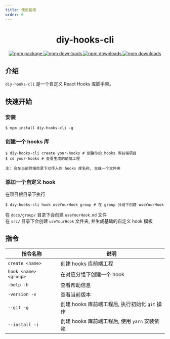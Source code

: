 ```yaml
---
title: 使用指南
order: 0
---
```


<div align="center">
<h1>diy-hooks-cli</h1>
   <a href="https://www.npmjs.com/package/diy-hooks-cli">
      <img src="https://img.shields.io/npm/v/diy-hooks-cli.svg" alt="npm package" />
   </a>
   <a href="https://www.npmjs.com/package/diy-hooks-cli">
      <img src="https://img.shields.io/npm/dm/diy-hooks-cli.svg" alt="npm downloads" />
   </a>
   <a href="https://www.npmjs.com/package/diy-hooks-cli">
      <img src="https://img.shields.io/npm/l/diy-hooks-cli.svg" alt="npm downloads" />
   </a>
   <a href="https://github.com/hzm0321/diy-hooks-cli">
      <img src="https://img.shields.io/github/stars/hzm0321/diy-hooks-cli?style=social" alt="npm downloads" />
   </a>
</div>

## 介绍

`diy-hooks-cli` 是一个自定义 React Hooks 库脚手架。

## 快速开始

### 安装

```shell
$ npm install diy-hooks-cli -g
```

### 创建一个 hooks 库

```shell
$ diy-hooks-cli create your-hooks # 创建你的 hooks 库前端项目
$ cd your-hooks # 查看生成的前端工程
```

`注: 会在当前终端目录下以传入的 hooks 库名称, 生成一个文件夹`

### 添加一个自定义 hook

在项目根目录下执行

```shell
$ diy-hooks-cli hook useYourHook group # 在 group 分组下创建 useYourHook
```

在 `docs/group/` 目录下会创建 `useYourHook.md` 文件  
在 `src/` 目录下会创建 `useYourHook` 文件夹, 并生成基础的自定义 hook 模板

## 指令

| 指令名称              | 说明                                           |
| --------------------- | ---------------------------------------------- |
| `create <name>`       | 创建 hooks 库前端工程                          |
| `hook <name> <group>` | 在对应分组下创建一个 hook                      |
| `-help -h`            | 查看帮助信息                                   |
| `-version -v`         | 查看当前版本                                   |
| `--git -g`            | 创建 hooks 库前端工程后, 执行初始化 `git` 操作 |
| `--install -i`        | 创建 hooks 库前端工程后, 使用 `yarn` 安装依赖  |
